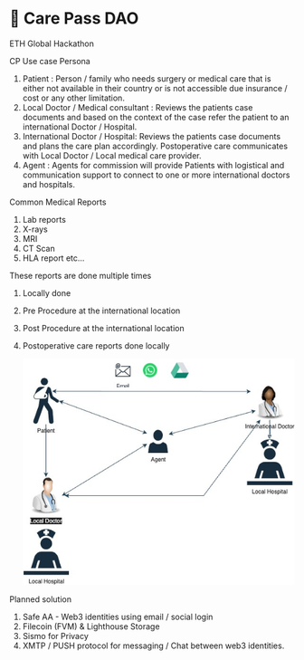 # 🏥 Care Pass DAO
ETH Global Hackathon 

CP Use case
Persona
1. Patient : Person / family who needs surgery or medical care that is either not
available in their country or is not accessible due insurance / cost or any other
limitation.
2. Local Doctor / Medical consultant : Reviews the patients case documents and
based on the context of the case refer the patient to an international Doctor /
Hospital.
3. International Doctor / Hospital: Reviews the patients case documents and plans
the care plan accordingly. Postoperative care communicates with Local Doctor /
Local medical care provider.
4. Agent : Agents for commission will provide Patients with logistical and
communication support to connect to one or more international doctors and hospitals.

Common Medical Reports
1. Lab reports
2. X-rays
3. MRI
4. CT Scan
5. HLA report etc…

These reports are done multiple times
1. Locally done
2. Pre Procedure at the international location
3. Post Procedure at the international location
4. Postoperative care reports done locally

   ![Care-Pass](/CP_Usecase.jpg)

Planned solution

1. Safe AA - Web3 identities using email / social login
2. Filecoin (FVM) & Lighthouse Storage
3. Sismo for Privacy
4. XMTP / PUSH protocol for messaging / Chat between web3 identities.
